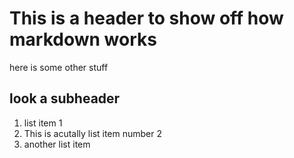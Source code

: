 # This is a header to show off how markdown works

here is some other stuff

## look a subheader

1. list item 1
2. This is acutally list item number 2
3. another list item
